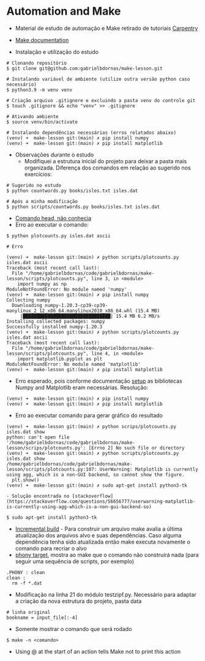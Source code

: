 Automation and Make
===

- Material de estudo de automação e Make retirado de tutoriais [Carpentry](http://swcarpentry.github.io/make-novice/)
- [Make documentation](https://www.gnu.org/software/make/)

- Instalação e utilização do estudo
```
# Clonando repositório
$ git clone git@github.com:gabrielbdornas/make-lesson.git

# Instalando variável de ambiente (utilize outra versão python caso necessário)
$ python3.9 -m venv venv

# Criação arquivo .gitignore e excluindo a pasta venv do controle git
$ touch .gitignore && echo "venv" >> .gitignore

# Ativando ambiente
$ source venv/bin/activate

# Instalando dependências necessárias (erros relatados abaixo)
(venv) ➜  make-lesson git:(main) ✗ pip install numpy
(venv) ➜  make-lesson git:(main) ✗ pip install matplotlib
```

- Observações durante o estudo
  - Modifiquei a estrutura inicial do projeto para deixar a pasta mais organizada. Diferença dos comandos em relação ao sugerido nos exercícios:
```
# Sugerido no estudo
$ python countwords.py books/isles.txt isles.dat

# Após a minha modificação
$ python scripts/countwords.py books/isles.txt isles.dat
```
- [Comando head, não conhecia](/20210528-comando-head.md)
- Erro ao executar o comando:
```
$ python plotcounts.py isles.dat ascii

# Erro

(venv) ➜  make-lesson git:(main) ✗ python scripts/plotcounts.py isles.dat ascii
Traceback (most recent call last):
  File "/home/gabrielbdornas/code/gabrielbdornas/make-lesson/scripts/plotcounts.py", line 3, in <module>
    import numpy as np
ModuleNotFoundError: No module named 'numpy'
(venv) ➜  make-lesson git:(main) ✗ pip install numpy
Collecting numpy
  Downloading numpy-1.20.3-cp39-cp39-manylinux_2_12_x86_64.manylinux2010_x86_64.whl (15.4 MB)
     |████████████████████████████████| 15.4 MB 6.2 MB/s
Installing collected packages: numpy
Successfully installed numpy-1.20.3
(venv) ➜  make-lesson git:(main) ✗ python scripts/plotcounts.py isles.dat ascii
Traceback (most recent call last):
  File "/home/gabrielbdornas/code/gabrielbdornas/make-lesson/scripts/plotcounts.py", line 4, in <module>
    import matplotlib.pyplot as plt
ModuleNotFoundError: No module named 'matplotlib'
(venv) ➜  make-lesson git:(main) ✗ pip install matplotlib
```
  - Erro esperado, pois conforme documentação [setup](http://swcarpentry.github.io/make-novice/setup.html) as bibliotecas Numpy and Matplotlib eram necessárias. Resolução:
```
(venv) ➜  make-lesson git:(main) ✗ pip install numpy
(venv) ➜  make-lesson git:(main) ✗ pip install matplotlib
```

  - Erro ao executar comando para gerar gráfico do resultado
```
(venv) ➜  make-lesson git:(main) ✗ python scrips/plotcounts.py isles.dat show
python: can't open file '/home/gabrielbdornas/code/gabrielbdornas/make-lesson/scrips/plotcounts.py': [Errno 2] No such file or directory
(venv) ➜  make-lesson git:(main) ✗ python scripts/plotcounts.py isles.dat show
/home/gabrielbdornas/code/gabrielbdornas/make-lesson/scripts/plotcounts.py:107: UserWarning: Matplotlib is currently using agg, which is a non-GUI backend, so cannot show the figure.
  plt.show()
(venv) ➜  make-lesson git:(main) ✗ sudo apt-get install python3-tk
```
    - Solução encontrada no [stackoverflow](https://stackoverflow.com/questions/56656777/userwarning-matplotlib-is-currently-using-agg-which-is-a-non-gui-backend-so)
```
$ sudo apt-get install python3-tk
```
  - [Incremental build](http://swcarpentry.github.io/make-novice/reference#incremental-build) - Para construir um arquivo make avalia a última atualização dos arquivos alvo e suas dependências. Caso alguma dependência tenha sido atualizada então make executa novamente o comando para recriar o alvo
  - [phony target](http://swcarpentry.github.io/make-novice/reference#phony-target), mostra ao make que o comando não construirá nada (para seguir uma sequência de scripts, por exemplo)
```
.PHONY : clean
clean :
  rm -f *.dat
```

- Modificação na linha 21 do módulo testzipf.py. Necessário para adaptar a criação da nova estrutura do projeto, pasta data
```
# linha original
bookname = input_file[:-4]
```

- Somente mostrar o comando que será rodado
```
$ make -n <comando>
```

- Using @ at the start of an action tells Make not to print this action
